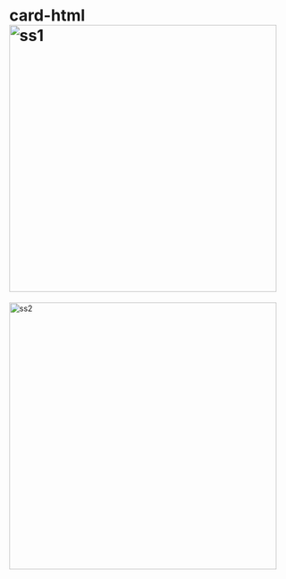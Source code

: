 # card-html<img width="478" alt="ss1" src="https://github.com/nikhilgithub911/card-html/assets/68798803/2c48c055-3b20-43ea-99e3-f4a710c264cf">
<img width="478" alt="ss2" src="https://github.com/nikhilgithub911/card-html/assets/68798803/8d9e1036-f549-46ac-ba83-96dda22566f0">
